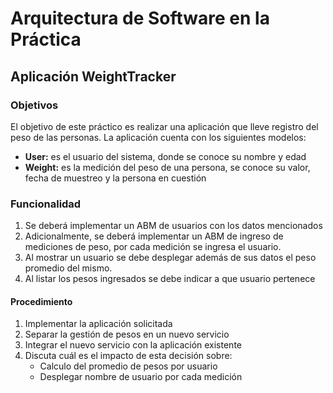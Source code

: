# Arquitectura de Software en la Práctica
## Aplicación WeightTracker

### Objetivos

El objetivo de este práctico es realizar una aplicación que lleve registro del peso de las personas.
La aplicación cuenta con los siguientes modelos:

* **User:** es el usuario del sistema, donde se conoce su nombre y edad
* **Weight:** es la medición del peso de una persona, se conoce su valor, fecha de muestreo y la persona en cuestión

### Funcionalidad

1. Se deberá implementar un ABM de usuarios con los datos mencionados
2. Adicionalmente, se deberá implementar un ABM de ingreso de mediciones de peso, por cada medición se ingresa el usuario.
3. Al mostrar un usuario se debe desplegar además de sus datos el peso promedio del mismo.
4. Al listar los pesos ingresados se debe indicar a que usuario pertenece

#### Procedimiento

1. Implementar la aplicación solicitada
2. Separar la gestión de pesos en un nuevo servicio
3. Integrar el nuevo servicio con la aplicación existente
4. Discuta cuál es el impacto de esta decisión sobre:
    * Calculo del promedio de pesos por usuario
    * Desplegar nombre de usuario por cada medición